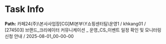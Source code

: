 # Task Info

**Path:** 카페24(주)\본사사업장\[CG]MI본부\Y쇼핑센터팀\운영1 / khkang01 / [274503] 브랜드_크리에이터 커뮤니케이션 _ 운영_CS_이벤트 일정 확인 및 모니터링 신청 안내 / 2025-08-01_00-00-00

